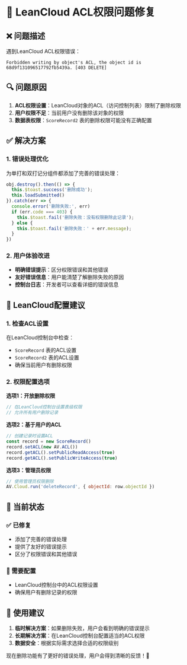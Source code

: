 # 🏸 LeanCloud ACL权限问题修复

## ❌ 问题描述

遇到LeanCloud ACL权限错误：
```
Forbidden writing by object's ACL, the object id is 68d9f131096517792fb5439a. [403 DELETE]
```

## 🔍 问题原因

1. **ACL权限设置**：LeanCloud对象的ACL（访问控制列表）限制了删除权限
2. **用户权限不足**：当前用户没有删除该对象的权限
3. **数据表权限**：`ScoreRecord2` 表的删除权限可能没有正确配置

## ✅ 解决方案

### 1. 错误处理优化

为单打和双打记分组件都添加了完善的错误处理：

```javascript
obj.destroy().then(() => {
  this.$toast.success('删除成功');
  this.loadSubmitted()
}).catch(err => {
  console.error('删除失败:', err)
  if (err.code === 403) {
    this.$toast.fail('删除失败：没有权限删除此记录');
  } else {
    this.$toast.fail('删除失败：' + err.message);
  }
})
```

### 2. 用户体验改进

- **明确错误提示**：区分权限错误和其他错误
- **友好错误信息**：用户能清楚了解删除失败的原因
- **控制台日志**：开发者可以查看详细的错误信息

## 🔧 LeanCloud配置建议

### 1. 检查ACL设置

在LeanCloud控制台中检查：
- `ScoreRecord` 表的ACL设置
- `ScoreRecord2` 表的ACL设置
- 确保当前用户有删除权限

### 2. 权限配置选项

**选项1：开放删除权限**
```javascript
// 在LeanCloud控制台设置表级权限
// 允许所有用户删除记录
```

**选项2：基于用户的ACL**
```javascript
// 创建记录时设置ACL
const record = new ScoreRecord()
record.setACL(new AV.ACL())
record.getACL().setPublicReadAccess(true)
record.getACL().setPublicWriteAccess(true)
```

**选项3：管理员权限**
```javascript
// 使用管理员权限删除
AV.Cloud.run('deleteRecord', { objectId: row.objectId })
```

## 🎯 当前状态

### ✅ 已修复
- 添加了完善的错误处理
- 提供了友好的错误提示
- 区分了权限错误和其他错误

### 🔄 需要配置
- LeanCloud控制台中的ACL权限设置
- 确保用户有删除记录的权限

## 🚀 使用建议

1. **临时解决方案**：如果删除失败，用户会看到明确的错误提示
2. **长期解决方案**：在LeanCloud控制台配置适当的ACL权限
3. **数据安全**：根据实际需求选择合适的权限级别

现在删除功能有了更好的错误处理，用户会得到清晰的反馈！🎾
